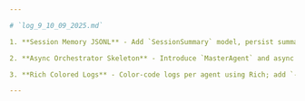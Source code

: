 ```yaml
---

# `log_9_10_09_2025.md`

1. **Session Memory JSONL** - Add `SessionSummary` model, persist summaries to JSONL, and CLI `history show`.

2. **Async Orchestrator Skeleton** - Introduce `MasterAgent` and async round-based flow with simple tests.

3. **Rich Colored Logs** - Color-code logs per agent using Rich; add `--no-color` flag.

---
```


